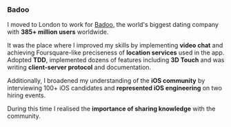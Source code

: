 ### Badoo

I moved to London to work for [Badoo](https://badoo.com/), the world's biggest dating company with **385+ million users** worldwide. 

It was the place where I improved my skills by implementing **video chat** and achieving Foursquare-like preciseness of **location services** used in the app. Adopted **TDD**, implemented dozens of features including **3D Touch** and was writing **client-server protocol** and documentation.

Additionally, I broadened my understanding of the **iOS community** by interviewing 100+ iOS candidates and **represented iOS engineering** on two hiring events.

During this time I realised the **importance of sharing knowledge** with the community.